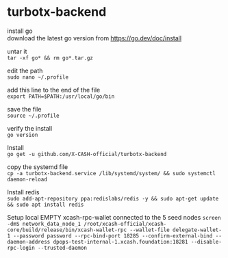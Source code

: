 # turbotx-backend

install go  
download the latest go version from https://go.dev/doc/install
 
untar it  
`tar -xf go* && rm go*.tar.gz`
 
edit the path  
`sudo nano ~/.profile`
 
add this line to the end of the file  
`export PATH=$PATH:/usr/local/go/bin`
 
save the file  
`source ~/.profile`
 
verify the install  
`go version`

Install  
`go get -u github.com/X-CASH-official/turbotx-backend`

copy the systemd file  
`cp -a turbotx-backend.service /lib/systemd/system/ && sudo systemctl daemon-reload`

Install redis  
`sudo add-apt-repository ppa:redislabs/redis -y && sudo apt-get update && sudo apt install redis`

Setup local EMPTY xcash-rpc-wallet connected to the 5 seed nodes
`screen -dmS network_data_node_1 /root/xcash-official/xcash-core/build/release/bin/xcash-wallet-rpc --wallet-file delegate-wallet-1 --password password --rpc-bind-port 18285 --confirm-external-bind --daemon-address dpops-test-internal-1.xcash.foundation:18281 --disable-rpc-login --trusted-daemon`

